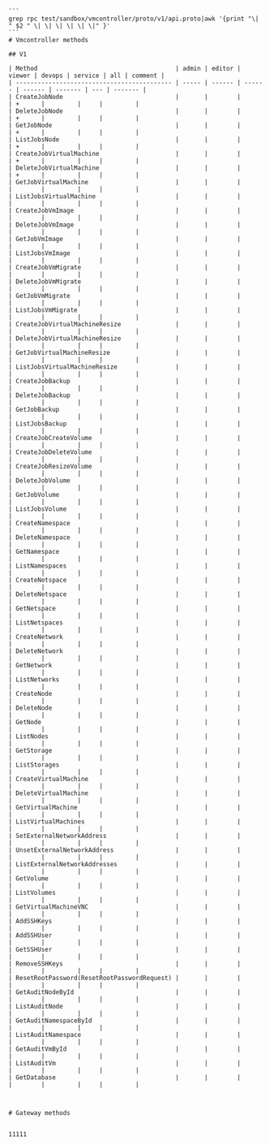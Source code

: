 	```
	grep rpc test/sandbox/vmcontroller/proto/v1/api.proto|awk '{print "\| " $2 " \| \| \| \| \| \|" }'
	```
	# Vmcontroller methods
	
	## V1
	
	| Method                                      | admin | editor | viewer | devops | service | all | comment |
	| ------------------------------------------- | ----- | ------ | ------ | ------ | ------- | --- | ------- |
	| CreateJobNode                               |       |        |        | +      |         |     |         |
	| DeleteJobNode                               |       |        |        | +      |         |     |         |
	| GetJobNode                                  |       |        |        | +      |         |     |         |
	| ListJobsNode                                |       |        |        | +      |         |     |         |
	| CreateJobVirtualMachine                     |       |        |        | +      |         |     |         |
	| DeleteJobVirtualMachine                     |       |        |        | +      |         |     |         |
	| GetJobVirtualMachine                        |       |        |        |        |         |     |         |
	| ListJobsVirtualMachine                      |       |        |        |        |         |     |         |
	| CreateJobVmImage                            |       |        |        |        |         |     |         |
	| DeleteJobVmImage                            |       |        |        |        |         |     |         |
	| GetJobVmImage                               |       |        |        |        |         |     |         |
	| ListJobsVmImage                             |       |        |        |        |         |     |         |
	| CreateJobVmMigrate                          |       |        |        |        |         |     |         |
	| DeleteJobVmMigrate                          |       |        |        |        |         |     |         |
	| GetJobVmMigrate                             |       |        |        |        |         |     |         |
	| ListJobsVmMigrate                           |       |        |        |        |         |     |         |
	| CreateJobVirtualMachineResize               |       |        |        |        |         |     |         |
	| DeleteJobVirtualMachineResize               |       |        |        |        |         |     |         |
	| GetJobVirtualMachineResize                  |       |        |        |        |         |     |         |
	| ListJobsVirtualMachineResize                |       |        |        |        |         |     |         |
	| CreateJobBackup                             |       |        |        |        |         |     |         |
	| DeleteJobBackup                             |       |        |        |        |         |     |         |
	| GetJobBackup                                |       |        |        |        |         |     |         |
	| ListJobsBackup                              |       |        |        |        |         |     |         |
	| CreateJobCreateVolume                       |       |        |        |        |         |     |         |
	| CreateJobDeleteVolume                       |       |        |        |        |         |     |         |
	| CreateJobResizeVolume                       |       |        |        |        |         |     |         |
	| DeleteJobVolume                             |       |        |        |        |         |     |         |
	| GetJobVolume                                |       |        |        |        |         |     |         |
	| ListJobsVolume                              |       |        |        |        |         |     |         |
	| CreateNamespace                             |       |        |        |        |         |     |         |
	| DeleteNamespace                             |       |        |        |        |         |     |         |
	| GetNamespace                                |       |        |        |        |         |     |         |
	| ListNamespaces                              |       |        |        |        |         |     |         |
	| CreateNetspace                              |       |        |        |        |         |     |         |
	| DeleteNetspace                              |       |        |        |        |         |     |         |
	| GetNetspace                                 |       |        |        |        |         |     |         |
	| ListNetspaces                               |       |        |        |        |         |     |         |
	| CreateNetwork                               |       |        |        |        |         |     |         |
	| DeleteNetwork                               |       |        |        |        |         |     |         |
	| GetNetwork                                  |       |        |        |        |         |     |         |
	| ListNetworks                                |       |        |        |        |         |     |         |
	| CreateNode                                  |       |        |        |        |         |     |         |
	| DeleteNode                                  |       |        |        |        |         |     |         |
	| GetNode                                     |       |        |        |        |         |     |         |
	| ListNodes                                   |       |        |        |        |         |     |         |
	| GetStorage                                  |       |        |        |        |         |     |         |
	| ListStorages                                |       |        |        |        |         |     |         |
	| CreateVirtualMachine                        |       |        |        |        |         |     |         |
	| DeleteVirtualMachine                        |       |        |        |        |         |     |         |
	| GetVirtualMachine                           |       |        |        |        |         |     |         |
	| ListVirtualMachines                         |       |        |        |        |         |     |         |
	| SetExternalNetworkAddress                   |       |        |        |        |         |     |         |
	| UnsetExternalNetworkAddress                 |       |        |        |        |         |     |         |
	| ListExternalNetworkAddresses                |       |        |        |        |         |     |         |
	| GetVolume                                   |       |        |        |        |         |     |         |
	| ListVolumes                                 |       |        |        |        |         |     |         |
	| GetVirtualMachineVNC                        |       |        |        |        |         |     |         |
	| AddSSHKeys                                  |       |        |        |        |         |     |         |
	| AddSSHUser                                  |       |        |        |        |         |     |         |
	| GetSSHUser                                  |       |        |        |        |         |     |         |
	| RemoveSSHKeys                               |       |        |        |        |         |     |         |
	| ResetRootPassword(ResetRootPasswordRequest) |       |        |        |        |         |     |         |
	| GetAuditNodeById                            |       |        |        |        |         |     |         |
	| ListAuditNode                               |       |        |        |        |         |     |         |
	| GetAuditNamespaceById                       |       |        |        |        |         |     |         |
	| ListAuditNamespace                          |       |        |        |        |         |     |         |
	| GetAuditVmById                              |       |        |        |        |         |     |         |
	| ListAuditVm                                 |       |        |        |        |         |     |         |
	| GetDatabase                                 |       |        |        |        |         |     |         |
	
	
	
	# Gateway methods
	
	
	11111